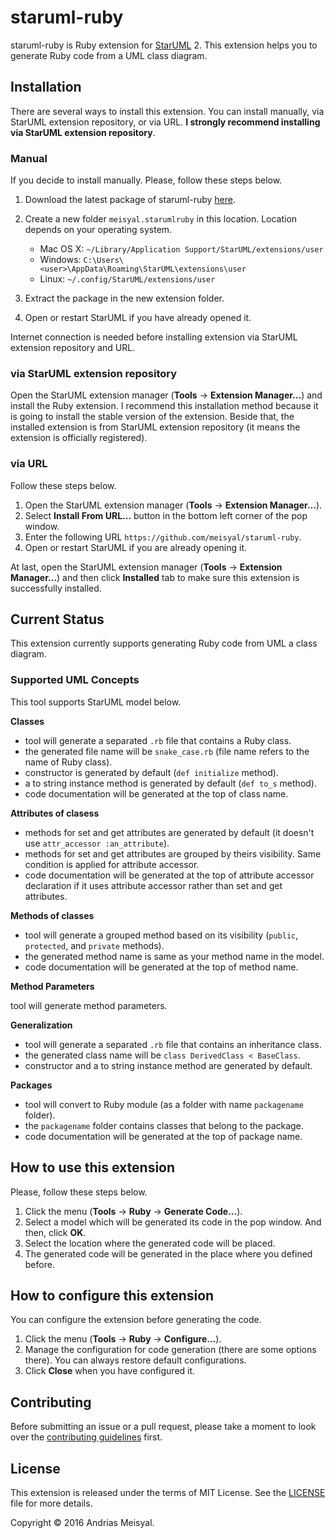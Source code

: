 # staruml-ruby

staruml-ruby is Ruby extension for [StarUML][staruml] 2. This extension helps you to
generate Ruby code from a UML class diagram.

## Installation

There are several ways to install this extension. You can install manually, via
StarUML extension repository, or via URL. **I strongly recommend installing via
StarUML extension repository**.

### Manual

If you decide to install manually. Please, follow these steps below.

1. Download the latest package of staruml-ruby [here][release].
2. Create a new folder `meisyal.starumlruby` in this location. Location depends on
   your operating system.

   * Mac OS X: `~/Library/Application Support/StarUML/extensions/user`
   * Windows: `C:\Users\<user>\AppData\Roaming\StarUML\extensions\user`
   * Linux: `~/.config/StarUML/extensions/user`

3. Extract the package in the new extension folder.
4. Open or restart StarUML if you have already opened it.

Internet connection is needed before installing extension via StarUML extension
repository and URL.

### via StarUML extension repository

Open the StarUML extension manager (**Tools** -> **Extension Manager...**) and
install the Ruby extension. I recommend this installation method because it is
going to install the stable version of the extension. Beside that, the installed
extension is from StarUML extension repository (it means the extension is officially
registered).

### via URL

Follow these steps below.

1. Open the StarUML extension manager (**Tools** -> **Extension Manager...**).
2. Select **Install From URL...** button in the bottom left corner of the pop
   window.
3. Enter the following URL `https://github.com/meisyal/staruml-ruby`.
4. Open or restart StarUML if you are already opening it.

At last, open the StarUML extension manager (**Tools** -> **Extension Manager...**)
and then click **Installed** tab to make sure this extension is successfully
installed.

## Current Status

This extension currently supports generating Ruby code from UML a class diagram.

### Supported UML Concepts

This tool supports StarUML model below.

**Classes**

* tool will generate a separated `.rb` file that contains a Ruby class.
* the generated file name will be `snake_case.rb` (file name refers to the name of
  Ruby class).
* constructor is generated by default (`def initialize` method).
* a to string instance method is generated by default (`def to_s` method).
* code documentation will be generated at the top of class name.

**Attributes of clasess**
* methods for set and get attributes are generated by default (it doesn't use
  `attr_accessor :an_attribute`).
* methods for set and get attributes are grouped by theirs visibility. Same
  condition is applied for attribute accessor.
* code documentation will be generated at the top of attribute accessor
  declaration if it uses attribute accessor rather than set and get attributes.

**Methods of classes**

* tool will generate a grouped method based on its visibility (`public`,
  `protected`, and `private` methods).
* the generated method name is same as your method name in the model.
* code documentation will be generated at the top of method name.

**Method Parameters**

tool will generate method parameters.

**Generalization**

* tool will generate a separated `.rb` file that contains an inheritance class.
* the generated class name will be `class DerivedClass < BaseClass`.
* constructor and a to string instance method are generated by default.

**Packages**

* tool will convert to Ruby module (as a folder with name `packagename`
  folder).
* the `packagename` folder contains classes that belong to the package.
* code documentation will be generated at the top of package name.

## How to use this extension

Please, follow these steps below.

1. Click the menu (**Tools** -> **Ruby** -> **Generate Code...**).
2. Select a model which will be generated its code in the pop window. And then,
   click **OK**.
3. Select the location where the generated code will be placed.
4. The generated code will be generated in the place where you defined before.

## How to configure this extension

You can configure the extension before generating the code.

1. Click the menu (**Tools** -> **Ruby** -> **Configure...**).
2. Manage the configuration for code generation (there are some options there). You
   can always restore default configurations.
3. Click **Close** when you have configured it.

## Contributing

Before submitting an issue or a pull request, please take a moment to look over
the [contributing guidelines][contributing] first.

## License

This extension is released under the terms of MIT License. See the [LICENSE][license]
file for more details.

Copyright &copy; 2016 Andrias Meisyal.

[staruml]: http://staruml.io
[release]: https://github.com/meisyal/staruml-ruby/releases
[contributing]:
https://github.com/meisyal/staruml-ruby/blob/master/CONTRIBUTING.md
[LICENSE]: https://github.com/meisyal/staruml-ruby/blob/master/LICENSE
